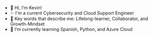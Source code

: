 - 👋 Hi, I’m Kevin!
- ✨ I'm a current Cybersecurity and Cloud Support Engineer
- 🌱 Key words that describe me: Lifelong-learner, Collaborator, and Growth-Mindset
- 👀 I’m currently learning Spanish, Python, and Azure Cloud


<!---
earkevin11/earkevin11 is a ✨ special ✨ repository because its `README.md` (this file) appears on your GitHub profile.
You can click the Preview link to take a look at your changes.
--->
